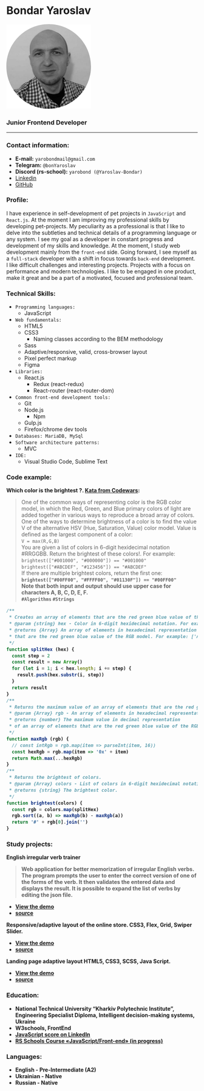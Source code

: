 # Bondar Yaroslav

![avatar](./assets/images/avatar.png)  
### Junior Frontend Developer
---

### Contact information:
  - **E-mail:** `yarobondmail@gmail.com`<br>
  - **Telegram:** `@bonYaroslav`<br>
  - **Discord (rs-school):** `yarobond (@Yaroslav-Bondar)`<br>
  - [Linkedin](https://www.linkedin.com/in/yaroslav-bondar-7014a021b/)<br>
  - [GitHub](https://github.com/Yaroslav-Bondar)

### Profile: 

I have experience in self-development of pet projects in `JavaScript` and `React.js`. At the moment I am improving my professional skills by developing pet-projects. My peculiarity as a professional is that I like to delve into the subtleties and technical details of a programming language or any system. I see my goal as a developer in constant progress and development of my skills and knowledge. At the moment, I study web development mainly from the `front-end` side. Going forward, I see myself as a `full-stack` developer with a shift in focus towards `back-end` development. I like difficult challenges and interesting projects. Projects with a focus on performance and modern technologies. I like to be engaged in one product, make it great and be a part of a motivated, focused and professional team.

### Technical Skills:

- `Programming languages:`
  - JavaScript
- `Web fundamentals:` 
  - HTML5
  - CSS3
    - Naming classes according to the BEM methodology
  - Sass
  - Adaptive/responsive, valid, cross-browser layout
  - Pixel perfect markup
  - Figma
- `Libraries:`
  - React.js
    - Redux (react-redux)
    - React-router (react-router-dom)
- `Common front-end development tools:`
  - Git
  - Node.js
    - Npm
  - Gulp.js
  - Firefox/chrome dev tools 
- `Databases: MariaDB, MySql` 
- `Software architecture patterns:`
  - MVC
- `IDE:` 
  - Visual Studio Code, Sublime Text

### Code example:

**Which color is the brightest ?. [Kata from Codewars](https://www.codewars.com/kata/62eb800ba29959001c07dfee):**
> One of the common ways of representing color is the RGB color model, in which the Red, Green, and Blue primary colors of light are added together in various ways to reproduce a broad array of colors. One of the ways to determine brightness of a color is to find the value V of the alternative HSV (Hue, Saturation, Value) color model. Value is defined as the largest component of a color:<br> 
`V = max(R,G,B)`<br> 
You are given a list of colors in 6-digit hexidecimal notation #RRGGBB. Return the brightest of these colors!. For example:<br> 
`brightest(["#001000", "#000000"]) == "#001000"`<br>
`brightest(["#ABCDEF", "#123456"]) == "#ABCDEF"`<br>
If there are multiple brightest colors, return the first one:<b>
`brightest(["#00FF00", "#FFFF00", "#01130F"]) == "#00FF00"`<br>
**Note that both input and output should use upper case for characters A, B, C, D, E, F.**<br>
`#Algorithms` `#Strings` 
``` javascript
/**
 * Creates an array of elements that are the red green blue value of the RGB model
 * @param {string} hex - Color in 6-digit hexidecimal notation. For example: "#ABCDEF".
 * @returns {Array} An array of elements in hexadecimal representation 
 * that are the red green blue value of the RGB model. For example: ['AB','CD','EF'] 
 */
function splitHex (hex) {
  const step = 2
  const result = new Array()
  for (let i = 1; i < hex.length; i += step) {
    result.push(hex.substr(i, step))
  }
  return result
}
/**
 * Returns the maximum value of an array of elements that are the red green blue value of the RGB model.
 * @param {Array} rgb - An array of elements in hexadecimal representation that are the red green blue value of the RGB model. For example: ['AB','CD','EF'].
 * @returns {number} The maximum value in decimal representation 
 * of an array of elements that are the red green blue value of the RGB model in hexadecimal notation. For example: 255  
 */
function maxRgb (rgb) {
  // const intRgb = rgb.map(item => parseInt(item, 16))
  const hexRgb = rgb.map(item => '0x' + item)
  return Math.max(...hexRgb)
}
/**
 * Returns the brightest of colors.
 * @param {Array} colors - List of colors in 6-digit hexidecimal notation (["#ABCDEF", "#FFFF00"]).
 * @returns {string} The brightest color.
 */
function brightest(colors) {
  const rgb = colors.map(splitHex)
  rgb.sort((a, b) => maxRgb(b) - maxRgb(a))
  return '#' + rgb[0].join('')
}
```

### Study projects:
**English irregular verb trainer**
> Web application for better memorization of irregular English verbs. The program prompts the user to enter the correct version of one of the forms of the verb. It then validates the entered data and displays the result. It is possible to expand the list of verbs by editing the json file.

  - [View the demo](https://yaroslav-bondar.github.io/irregular-verb-trainer-MVC-/)<br>
  - [source](https://github.com/Yaroslav-Bondar/irregular-verb-trainer-MVC-)

**Responsive/adaptive layout of the online store. CSS3, Flex, Grid, Swiper Slider.**

  - [View the demo](https://yaroslav-bondar.github.io/pirosmany/)<br>
  - [source](https://github.com/Yaroslav-Bondar/pirosmany)

**Landing page adaptive layout HTML5, CSS3, SCSS, Java Script.**

  - [View the demo](https://yaroslav-bondar.github.io/X-ONE-adaptive-layout-Landing-Page-/)<br>
  - [source](https://github.com/Yaroslav-Bondar/X-ONE-adaptive-layout-Landing-Page-)

### Education:

  - National Technical University “Kharkiv Polytechnic Institute”, Engineering Specialist Diploma, Intelligent decision-making systems, Ukraine 
  - W3schools, FrontEnd
  - [JavaScript score on LinkedIn](https://www.linkedin.com/skill-assessments/JavaScript/report/)
  - [RS Schools Course «JavaScript/Front-end» (in progress)](https://wearecommunity.io/events/js-fe-rs-2023q1)

### Languages:
  - English - Pre-Intermediate (A2)
  - Ukrainian - Native
  - Russian - Native



